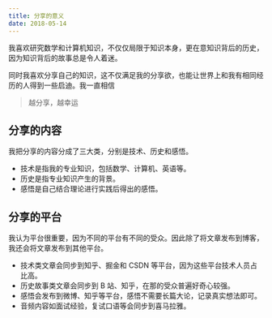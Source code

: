 ```yaml
---
title: 分享的意义
date: 2018-05-14
---
```


我喜欢研究数学和计算机知识，不仅仅局限于知识本身，更在意知识背后的历史，因为知识背后的故事总是令人着迷。

同时我喜欢分享自己的知识，这不仅满足我的分享欲，也能让世界上和我有相同经历的人得到一些启迪。我一直相信

> 越分享，越幸运

## 分享的内容

我把分享的内容分成了三大类，分别是技术、历史和感悟。

- 技术是指我的专业知识，包括数学、计算机、英语等。
- 历史是指专业知识产生的背景。
- 感悟是自己结合理论进行实践后得出的感悟。

## 分享的平台

我认为平台很重要，因为不同的平台有不同的受众。因此除了将文章发布到博客，我还会将文章发布到其他平台。

- 技术类文章会同步到知乎、掘金和 CSDN 等平台，因为这些平台技术人员占比高。
- 历史故事类文章会同步到 B 站、知乎，在那的受众普遍好奇心较强。
- 感悟会发布到微博、知乎等平台，感悟不需要长篇大论，记录真实想法即可。
- 音频内容如面试经验，复试口语等会同步到喜马拉雅。